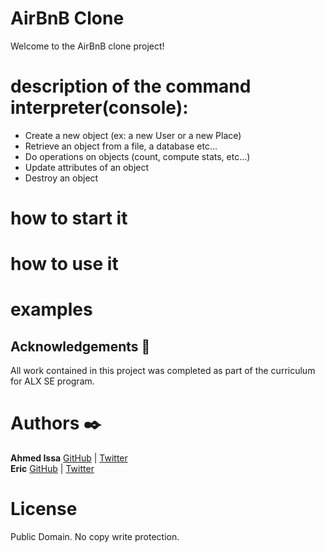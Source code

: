 # AirBnB Clone
Welcome to the AirBnB clone project!   

# description of the command interpreter(console):   
- Create a new object (ex: a new User or a new Place)    
- Retrieve an object from a file, a database etc…    
- Do operations on objects (count, compute stats, etc…)    
- Update attributes of an object    
- Destroy an object   
# how to start it  
# how to use it  
# examples  

## Acknowledgements :pray:
All work contained in this project was completed as part of the curriculum for ALX SE program.    
# Authors :black_nib:
**Ahmed Issa** [GitHub](https://github.com/Ahmed-Is3a) | [Twitter](https://twitter.com/ahmedissa0011)     
**Eric** [GitHub]() | [Twitter]()   
# License
Public Domain. No copy write protection.   
